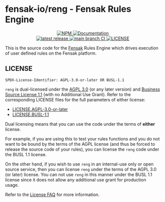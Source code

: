 # fensak-io/reng - Fensak Rules Engine

<p align="center">
  <a href="https://www.npmjs.com/package/@fensak-io/reng">
    <img alt="NPM" src="https://img.shields.io/npm/v/@fensak-io/reng.svg?style=for-the-badge">
  </a>
  <a href="https://docs.fensak.io/docs/writing-rules/">
    <img alt="Documentation" src="https://img.shields.io/badge/docs-docs.fensak.io-blue?style=for-the-badge">
  </a>
  <br/>
  <a href="https://github.com/fensak-io/reng/releases/latest">
    <img alt="latest release" src="https://img.shields.io/github/v/release/fensak-io/fensak?style=for-the-badge">
  </a>
  <a href="https://github.com/fensak-io/reng/actions/workflows/lint-test-release.yml?query=branch%3Amain">
    <img alt="main branch CI" src="https://img.shields.io/github/actions/workflow/status/fensak-io/fensak/lint-test-release.yml?branch=main&logo=github&label=CI&style=for-the-badge">
  </a>
  <a href="https://github.com/fensak-io/reng/blob/main/LICENSE">
    <img alt="LICENSE" src="https://img.shields.io/badge/LICENSE-AGPL_3.0_OR_BUSL_1.1-orange?style=for-the-badge">
  </a>
</p>

This is the source code for the [Fensak](https://fensak.io) Rules Engine which drives execution of user defined rules on
the Fensak platform.


## LICENSE

`SPDX-License-Identifier: AGPL-3.0-or-later OR BUSL-1.1`

`reng` is dual-licensed under the [AGPL 3.0](https://www.gnu.org/licenses/agpl-3.0.en.html) (or any later version) and
[Business Source License 1.1](https://mariadb.com/bsl-faq-adopting/) (with no Additional Use Grant). Refer to the
corresponding LICENSE files for the full parameters of either license:

- [LICENSE.AGPL-3.0-or-later](/LICENSE.AGPL-3.0-or-later)
- [LICENSE.BUSL-1.1](/LICENSE.BUSL-1.1)

Dual licensing means that you can use the code under the terms of **either** license.

For example, if you are using this to test your rules functions and you do not want to be bound by the terms of the AGPL
license (and thus be forced to release the source code of your rules), you can license the `reng` code under the BUSL
1.1 license.

On the other hand, if you wish to use `reng` in an internal-use only or open source service, then you can license `reng`
under the terms of the AGPL 3.0 (or later) license. You can not use `reng` in this manner under the BUSL 1.1 license
since it does not allow any additional use grant for production usage.

Refer to the [License FAQ](https://docs.fensak.io/docs/license-faq/) for more information.
